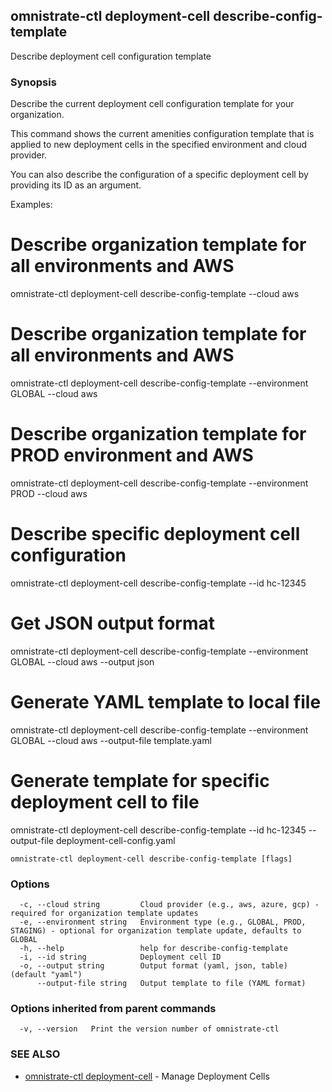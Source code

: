 ## omnistrate-ctl deployment-cell describe-config-template

Describe deployment cell configuration template

### Synopsis

Describe the current deployment cell configuration template for your organization.

This command shows the current amenities configuration template that is applied to 
new deployment cells in the specified environment and cloud provider.

You can also describe the configuration of a specific deployment cell by providing 
its ID as an argument.

Examples:
  # Describe organization template for all environments and AWS
  omnistrate-ctl deployment-cell describe-config-template --cloud aws

  # Describe organization template for all environments and AWS
  omnistrate-ctl deployment-cell describe-config-template --environment GLOBAL --cloud aws

  # Describe organization template for PROD environment and AWS
  omnistrate-ctl deployment-cell describe-config-template --environment PROD --cloud aws

  # Describe specific deployment cell configuration
  omnistrate-ctl deployment-cell describe-config-template --id hc-12345

  # Get JSON output format
  omnistrate-ctl deployment-cell describe-config-template --environment GLOBAL --cloud aws --output json

  # Generate YAML template to local file
  omnistrate-ctl deployment-cell describe-config-template --environment GLOBAL --cloud aws --output-file template.yaml

  # Generate template for specific deployment cell to file
  omnistrate-ctl deployment-cell describe-config-template --id hc-12345 --output-file deployment-cell-config.yaml

```
omnistrate-ctl deployment-cell describe-config-template [flags]
```

### Options

```
  -c, --cloud string         Cloud provider (e.g., aws, azure, gcp) - required for organization template updates
  -e, --environment string   Environment type (e.g., GLOBAL, PROD, STAGING) - optional for organization template update, defaults to GLOBAL
  -h, --help                 help for describe-config-template
  -i, --id string            Deployment cell ID
  -o, --output string        Output format (yaml, json, table) (default "yaml")
      --output-file string   Output template to file (YAML format)
```

### Options inherited from parent commands

```
  -v, --version   Print the version number of omnistrate-ctl
```

### SEE ALSO

* [omnistrate-ctl deployment-cell](omnistrate-ctl_deployment-cell.md)	 - Manage Deployment Cells

